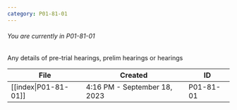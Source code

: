 ```yaml
---
category: P01-81-01
---
```

###### You are currently in P01-81-01

Any details of pre-trial hearings, prelim hearings or hearings

| File                                                                                          | Created                      | ID        |
| --------------------------------------------------------------------------------------------- | ---------------------------- | --------- |
| [[index\|P01-81-01]] | 4:16 PM - September 18, 2023 | P01-81-01 |

